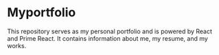 # Myportfolio
This repository serves as my personal portfolio and is powered by React and Prime React. It contains information about me, my resume, and my works.
